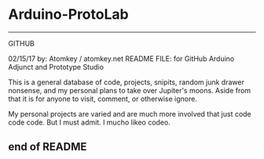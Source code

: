# Arduino-ProtoLab

------------------------------------------------------------------------
 GITHUB 

 02/15/17 by: Atomkey / atomkey.net
 README FILE: for GitHub Arduino Adjunct and Prototype Studio

 This is a general database of code, projects, snipits, random
 junk drawer nonsense, and my personal plans to take over Jupiter's
 moons. Aside from that it is for anyone to visit, comment, or 
 otherwise ignore.

 My personal projects are varied and are much more involved that just
 code code code. But I must admit. I mucho likeo codeo. 

 end of README
------------------------------------
